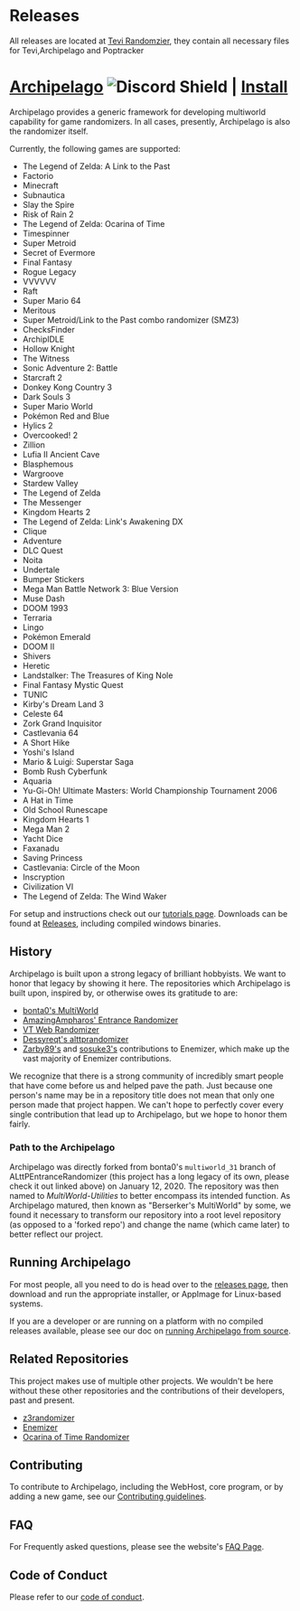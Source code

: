 # Releases

All releases are located at [Tevi Randomzier](https://github.com/BlackSoulKnight/Tevi_Randomizer/releases),
they contain all necessary files for Tevi,Archipelago and Poptracker


# [Archipelago](https://archipelago.gg) ![Discord Shield](https://discordapp.com/api/guilds/731205301247803413/widget.png?style=shield) | [Install](https://github.com/ArchipelagoMW/Archipelago/releases)

Archipelago provides a generic framework for developing multiworld capability for game randomizers. In all cases,
presently, Archipelago is also the randomizer itself.

Currently, the following games are supported:

* The Legend of Zelda: A Link to the Past
* Factorio
* Minecraft
* Subnautica
* Slay the Spire
* Risk of Rain 2
* The Legend of Zelda: Ocarina of Time
* Timespinner
* Super Metroid
* Secret of Evermore
* Final Fantasy
* Rogue Legacy
* VVVVVV
* Raft
* Super Mario 64
* Meritous
* Super Metroid/Link to the Past combo randomizer (SMZ3)
* ChecksFinder
* ArchipIDLE
* Hollow Knight
* The Witness
* Sonic Adventure 2: Battle
* Starcraft 2
* Donkey Kong Country 3
* Dark Souls 3
* Super Mario World
* Pokémon Red and Blue
* Hylics 2
* Overcooked! 2
* Zillion
* Lufia II Ancient Cave
* Blasphemous
* Wargroove
* Stardew Valley
* The Legend of Zelda
* The Messenger
* Kingdom Hearts 2
* The Legend of Zelda: Link's Awakening DX
* Clique
* Adventure
* DLC Quest
* Noita
* Undertale
* Bumper Stickers
* Mega Man Battle Network 3: Blue Version
* Muse Dash
* DOOM 1993
* Terraria
* Lingo
* Pokémon Emerald
* DOOM II
* Shivers
* Heretic
* Landstalker: The Treasures of King Nole
* Final Fantasy Mystic Quest
* TUNIC
* Kirby's Dream Land 3
* Celeste 64
* Zork Grand Inquisitor
* Castlevania 64
* A Short Hike
* Yoshi's Island
* Mario & Luigi: Superstar Saga
* Bomb Rush Cyberfunk
* Aquaria
* Yu-Gi-Oh! Ultimate Masters: World Championship Tournament 2006
* A Hat in Time
* Old School Runescape
* Kingdom Hearts 1
* Mega Man 2
* Yacht Dice
* Faxanadu
* Saving Princess
* Castlevania: Circle of the Moon
* Inscryption
* Civilization VI
* The Legend of Zelda: The Wind Waker

For setup and instructions check out our [tutorials page](https://archipelago.gg/tutorial/).
Downloads can be found at [Releases](https://github.com/ArchipelagoMW/Archipelago/releases), including compiled
windows binaries.

## History

Archipelago is built upon a strong legacy of brilliant hobbyists. We want to honor that legacy by showing it here.
The repositories which Archipelago is built upon, inspired by, or otherwise owes its gratitude to are:

* [bonta0's MultiWorld](https://github.com/Bonta0/ALttPEntranceRandomizer/tree/multiworld_31)
* [AmazingAmpharos' Entrance Randomizer](https://github.com/AmazingAmpharos/ALttPEntranceRandomizer)
* [VT Web Randomizer](https://github.com/sporchia/alttp_vt_randomizer)
* [Dessyreqt's alttprandomizer](https://github.com/Dessyreqt/alttprandomizer)
* [Zarby89's](https://github.com/Ijwu/Enemizer/commits?author=Zarby89)
  and [sosuke3's](https://github.com/Ijwu/Enemizer/commits?author=sosuke3) contributions to Enemizer, which make up the
  vast majority of Enemizer contributions.

We recognize that there is a strong community of incredibly smart people that have come before us and helped pave the
path. Just because one person's name may be in a repository title does not mean that only one person made that project
happen. We can't hope to perfectly cover every single contribution that lead up to Archipelago, but we hope to honor
them fairly.

### Path to the Archipelago

Archipelago was directly forked from bonta0's `multiworld_31` branch of ALttPEntranceRandomizer (this project has a
long legacy of its own, please check it out linked above) on January 12, 2020. The repository was then named to
_MultiWorld-Utilities_ to better encompass its intended function. As Archipelago matured, then known as
"Berserker's MultiWorld" by some, we found it necessary to transform our repository into a root level repository
(as opposed to a 'forked repo') and change the name (which came later) to better reflect our project.

## Running Archipelago

For most people, all you need to do is head over to
the [releases page](https://github.com/ArchipelagoMW/Archipelago/releases), then download and run the appropriate
installer, or AppImage for Linux-based systems.

If you are a developer or are running on a platform with no compiled releases available, please see our doc on
[running Archipelago from source](docs/running%20from%20source.md).

## Related Repositories

This project makes use of multiple other projects. We wouldn't be here without these other repositories and the
contributions of their developers, past and present.

* [z3randomizer](https://github.com/ArchipelagoMW/z3randomizer)
* [Enemizer](https://github.com/Ijwu/Enemizer)
* [Ocarina of Time Randomizer](https://github.com/TestRunnerSRL/OoT-Randomizer)

## Contributing

To contribute to Archipelago, including the WebHost, core program, or by adding a new game, see our
[Contributing guidelines](/docs/contributing.md).

## FAQ

For Frequently asked questions, please see the website's [FAQ Page](https://archipelago.gg/faq/en/).

## Code of Conduct

Please refer to our [code of conduct](/docs/code_of_conduct.md).
